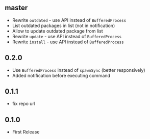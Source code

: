 ## master

* Rewrite `outdated` - use API instead of `BufferedProcess`
* List outdated packages in list (not in notification)
* Allow to update outdated package from list
* Rewrite `update` - use API instead of `BufferedProcess`
* Rewrite `install` - use API instead of `BufferedProcess`

## 0.2.0

* Use `BufferedProcess` instead of `spawnSync` (better responsively)
* Added notification before executing command

## 0.1.1

* fix repo url

## 0.1.0

* First Release
